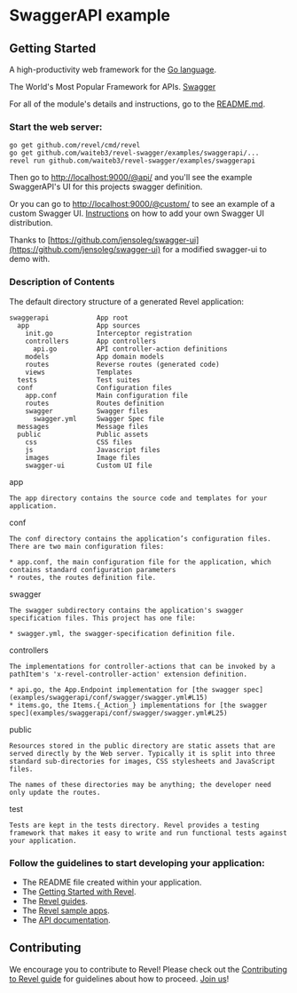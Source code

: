 # SwaggerAPI example

## Getting Started

A high-productivity web framework for the [Go language](http://www.golang.org/).

The World's Most Popular Framework for APIs. [Swagger](http://swagger.io)

For all of the module's details and instructions, go to the [README.md](modules/swaggerapi/README.md).

### Start the web server:

```
go get github.com/revel/cmd/revel
go get github.com/waiteb3/revel-swagger/examples/swaggerapi/...
revel run github.com/waiteb3/revel-swagger/examples/swaggerapi
```

Then go to [http://localhost:9000/@api/](http://localhost:9000/@api/) and you'll see
the example SwaggerAPI's UI for this projects swagger definition.

Or you can go to [http://localhost:9000/@custom/](http://localhost:9000/@custom/) to see an example of a custom Swagger UI. [Instructions](modules/swaggerapi/README.md#custom-ui) on how to add your own Swagger UI distribution.


Thanks to [https://github.com/jensoleg/swagger-ui](https://github.com/jensoleg/swagger-ui) for a modified swagger-ui to demo with.

### Description of Contents

The default directory structure of a generated Revel application:

    swaggerapi            App root
      app                 App sources
        init.go           Interceptor registration
        controllers       App controllers
          api.go          API controller-action definitions
        models            App domain models
        routes            Reverse routes (generated code)
        views             Templates
      tests               Test suites
      conf                Configuration files
        app.conf          Main configuration file
        routes            Routes definition
        swagger           Swagger files
          swagger.yml     Swagger Spec file
      messages            Message files
      public              Public assets
        css               CSS files
        js                Javascript files
        images            Image files
        swagger-ui        Custom UI file

app

    The app directory contains the source code and templates for your application.

conf

    The conf directory contains the application’s configuration files. There are two main configuration files:

    * app.conf, the main configuration file for the application, which contains standard configuration parameters
    * routes, the routes definition file.

swagger

    The swagger subdirectory contains the application's swagger specification files. This project has one file:

	* swagger.yml, the swagger-specification definition file.

controllers

    The implementations for controller-actions that can be invoked by a pathItem's 'x-revel-controller-action' extension definition.

    * api.go, the App.Endpoint implementation for [the swagger spec](examples/swaggerapi/conf/swagger/swagger.yml#L15)
    * items.go, the Items.{_Action_} implementations for [the swagger spec](examples/swaggerapi/conf/swagger/swagger.yml#L25)

public

    Resources stored in the public directory are static assets that are served directly by the Web server. Typically it is split into three standard sub-directories for images, CSS stylesheets and JavaScript files.

    The names of these directories may be anything; the developer need only update the routes.

test

    Tests are kept in the tests directory. Revel provides a testing framework that makes it easy to write and run functional tests against your application.

### Follow the guidelines to start developing your application:

* The README file created within your application.
* The [Getting Started with Revel](http://revel.github.io/tutorial/index.html).
* The [Revel guides](http://revel.github.io/manual/index.html).
* The [Revel sample apps](http://revel.github.io/samples/index.html).
* The [API documentation](http://revel.github.io/docs/godoc/index.html).

## Contributing
We encourage you to contribute to Revel! Please check out the [Contributing to Revel
guide](https://github.com/revel/revel/blob/master/CONTRIBUTING.md) for guidelines about how
to proceed. [Join us](https://groups.google.com/forum/#!forum/revel-framework)!
